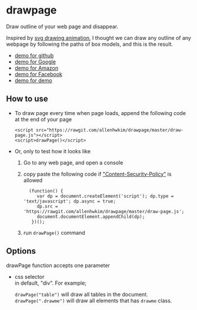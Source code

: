 drawpage
========

Draw outline of your web page and disappear.


Inspired by [svg drawing animation](http://tympanus.net/Development/SVGDrawingAnimation/), I thought we can draw any outline of any webpage by following the paths of box models, and this is the result.

 * [demo for github](https://rawgit.com/allenhwkim/drawpage/master/demo/github.com-explore.html.html)
 * [demo for Google](https://rawgit.com/allenhwkim/drawpage/master/demo/Google.html)
 * [demo for Amazon](https://rawgit.com/allenhwkim/drawpage/master/demo/amazon.com.html)
 * [demo for Facebook](https://rawgit.com/allenhwkim/drawpage/master/demo/facebook.html)
 * [demo for demo](https://rawgit.com/allenhwkim/drawpage/master/demo/demo1.html)

How to use
----------

  * To draw page every time when page loads, append the following code at the end of your page

        <script src="https://rawgit.com/allenhwkim/drawpage/master/draw-page.js"></script>
        <script>drawPage()</script>

  * Or, only to test how it looks like 

    1. Go to any web page, and open a console
    2. copy paste the following code if ["Content-Security-Policy"](https://developer.mozilla.org/en-US/docs/Web/Security/CSP/Introducing_Content_Security_Policy) is allowed

             (function() {
                var dp = document.createElement('script'); dp.type = 'text/javascript'; dp.async = true;
                dp.src = 'https://rawgit.com/allenhwkim/drawpage/master/draw-page.js';
                document.documentElement.appendChild(dp);
              })();

    3. run `drawPage()` command

Options
-------
    
  drawPage function accepts one parameter

  * css selector  
    in default, "div". For example;  

    `drawPage("table")` will draw all tables in the document.  
    `drawPage(".drawme")` will draw all elements that has `drawme` class.

